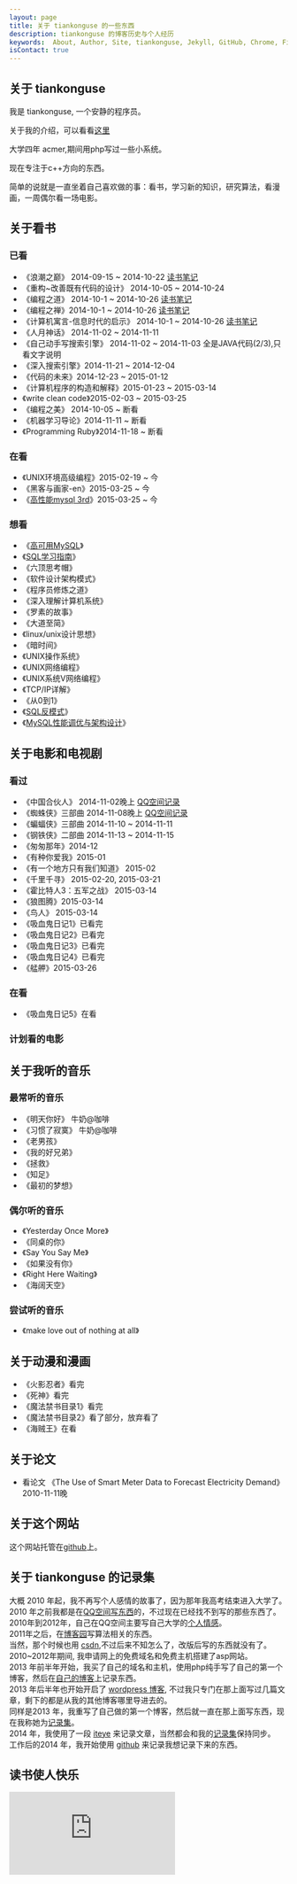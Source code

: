 ```yaml
---
layout: page
title: 关于 tiankonguse 的一些东西
description: tiankonguse 的博客历史与个人经历
keywords:  About, Author, Site, tiankonguse, Jekyll, GitHub, Chrome, Firefox, Safari, IE, MS, Contact, Change, Log, SEO
isContact: true
---
```


## 关于 tiankonguse

我是 tiankonguse, 一个安静的程序员。  

关于我的介绍，可以看看[这里][lab-kirichik]  

大学四年 acmer,期间用php写过一些小系统。  

现在专注于c++方向的东西。  


简单的说就是一直坐着自己喜欢做的事：看书，学习新的知识，研究算法，看漫画，一周偶尔看一场电影。


## 关于看书

### 已看

* 《浪潮之巅》 2014-09-15 ~ 2014-10-22 [读书笔记][On-Top-of-Tides]
* 《重构~改善既有代码的设计》 2014-10-05 ~ 2014-10-24 
* 《编程之道》 2014-10-1 ~ 2014-10-26 [读书笔记][the-tao-of-programming]
* 《编程之禅》2014-10-1 ~ 2014-10-26  [读书笔记][the-ten-of-programming]
* 《计算机寓言-信息时代的启示》 2014-10-1 ~ 2014-10-26 [读书笔记][Computer-Parables-Enlightenment-in-the-Information-Age]
* 《人月神话》 2014-11-02 ~ 2014-11-11
* 《自己动手写搜索引擎》 2014-11-02 ~ 2014-11-03 全是JAVA代码(2/3),只看文字说明
* 《深入搜索引擎》2014-11-21 ~ 2014-12-04
* 《代码的未来》2014-12-23 ~ 2015-01-12
* 《计算机程序的构造和解释》2015-01-23 ~ 2015-03-14
* 《write clean code》2015-02-03 ~ 2015-03-25
* 《编程之美》 2014-10-05 ~ 断看
* 《机器学习导论》2014-11-11 ~ 断看
* 《Programming Ruby》2014-11-18 ~ 断看

### 在看

* 《UNIX环境高级编程》2015-02-19 ~ 今
* 《黑客与画家-en》2015-03-25 ~ 今
* 《[高性能mysql 3rd][douban-High-Performance-MySQL-3rd]》2015-03-25 ~ 今

### 想看


* 《[高可用MySQL][douban-MySQL-High-Availability]》
* 《[SQL学习指南][douban-Learning-SQL]》
* 《六顶思考帽》
* 《软件设计架构模式》
* 《程序员修炼之道》
* 《深入理解计算机系统》
* 《罗素的故事》
* 《大道至简》
* 《linux/unix设计思想》
* 《暗时间》
* 《UNIX操作系统》
* 《UNIX网络编程》
* 《UNIX系统V网络编程》
* 《TCP/IP详解》
* 《从0到1》
* 《[SQL反模式][douban-SQL-Antipatterns]》
* 《[MySQL性能调优与架构设计][douban-mysql-3729677]》

## 关于电影和电视剧


### 看过

* 《中国合伙人》 2014-11-02晚上 [QQ空间记录][qzone-china-people]
* 《蜘蛛侠》三部曲 2014-11-08晚上 [QQ空间记录][5a55f12fd7055f54d7060400]
* 《蝙蝠侠》三部曲 2014-11-10 ~ 2014-11-11 
* 《钢铁侠》二部曲 2014-11-13 ~ 2014-11-15 
* 《匆匆那年》2014-12
* 《有种你爱我》2015-01
* 《有一个地方只有我们知道》 2015-02
* 《千里千寻》 2015-02-20, 2015-03-21
* 《霍比特人3：五军之战》 2015-03-14
* 《狼图腾》2015-03-14
* 《鸟人》 2015-03-14
* 《吸血鬼日记1》已看完
* 《吸血鬼日记2》已看完
* 《吸血鬼日记3》已看完
* 《吸血鬼日记4》已看完
* 《艋舺》2015-03-26


### 在看

* 《吸血鬼日记5》在看


### 计划看的电影


## 关于我听的音乐

### 最常听的音乐

* 《明天你好》 牛奶@咖啡
* 《习惯了寂寞》 牛奶@咖啡
* 《老男孩》
* 《我的好兄弟》
* 《拯救》
* 《知足》
* 《最初的梦想》

### 偶尔听的音乐

* 《Yesterday Once More》
* 《同桌的你》
* 《Say You Say Me》
* 《如果没有你》
* 《Right Here Waiting》
* 《海阔天空》

### 尝试听的音乐

* 《make love out of nothing at all》


## 关于动漫和漫画 

* 《火影忍者》看完
* 《死神》看完
* 《魔法禁书目录1》看完
* 《魔法禁书目录2》看了部分，放弃看了
* 《海贼王》在看


## 关于论文

* 看论文 《The Use of Smart Meter Data to Forecast Electricity Demand》 2010-11-11晚

## 关于这个网站

这个网站托管在[github][github-tiankonguse]上。   


## 关于 tiankonguse 的记录集

大概 2010 年起，我不再写个人感情的故事了，因为那年我高考结束进入大学了。    
2010 年之前我都是在[QQ空间写东西][qzone]的，不过现在已经找不到写的那些东西了。    
2010年到2012年，自己在QQ空间主要写自己大学的[个人情感][qzone]。    
2011年之后，在[博客园][cnblogs]写算法相关的东西。    
当然，那个时候也用 [csdn][],不过后来不知怎么了，改版后写的东西就没有了。 
2010~2012年期间, 我申请网上的免费域名和免费主机搭建了asp网站。  
2013 年前半年开始，我买了自己的域名和主机，使用php纯手写了自己的第一个博客，然后在[自己的博客][firstblog]上记录东西。    
2013 年后半年也开始开启了 [wordpress 博客][wordpress], 不过我只专门在那上面写过几篇文章，剩下的都是从我的其他博客哪里导进去的。    
同样是2013 年，我重写了自己做的第一个博客，然后就一直在那上面写东西，现在我称她为[记录集][record]。    
2014 年，我使用了一段 [iteye][] 来记录文章，当然都会和我的[记录集][record]保持同步。    
工作后的2014 年，我开始使用 [github][] 来记录我想记录下来的东西。    


## 读书使人快乐

![book-list][]


[5a55f12fd7055f54d7060400]: http://user.qzone.qq.com/804345178/mood/5a55f12fd7055f54d7060400.1
[book-list]: http://tiankonguse.com/lab/cloudLink/baidupan.php?url=/1915453531/430766252.png
[qzone-china-people]: http://user.qzone.qq.com/804345178/mood/5a55f12f770d55540bcc0300.
[github-tiankonguse]: https://github.com/tiankonguse/tiankonguse.github.io
[Computer-Parables-Enlightenment-in-the-Information-Age]: http://github.tiankonguse.com/blog/2014/11/01/Computer-Parables-Enlightenment-in-the-Information-Age/
[the-ten-of-programming]: http://github.tiankonguse.com/blog/2014/10/31/the-ten-of-programming/
[the-tao-of-programming]: http://github.tiankonguse.com/blog/2014/10/29/the-tao-of-programming/
[csdn]: http://blog.csdn.net/tiankonguse
[github]: http://github.tiankonguse.com/
[iteye]: http://tiankonguse.iteye.com/
[record]: http://tiankonguse.com/record/
[wordpress]: http://tiankonguse.com/blog/
[firstblog]: http://tiankonguse.com/firstblog/
[cnblogs]: http://www.cnblogs.com/tiankonguse/
[qzone]: http://user.qzone.qq.com/804345178/
[On-Top-of-Tides]: http://github.tiankonguse.com/blog/2014/10/22/On-Top-of-Tides/
[lab-kirichik]: http://tiankonguse.com/lab/kirichik/
[douban-Learning-SQL]: http://book.douban.com/subject/4872454/
[douban-High-Performance-MySQL-3rd]: http://book.douban.com/subject/23008813/
[douban-MySQL-High-Availability]: http://book.douban.com/subject/6847455/
[douban-SQL-Antipatterns]: http://book.douban.com/subject/6800774/
[douban-mysql-3729677]: http://book.douban.com/subject/3729677/
